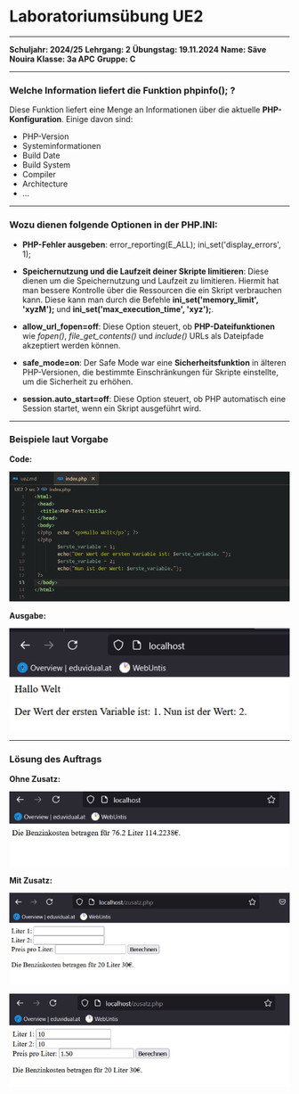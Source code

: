 # Laboratoriumsübung UE2

---

__Schuljahr: 2024/25__
__Lehrgang: 2__
__Übungstag: 19.11.2024__
__Name: Säve Nouira__
__Klasse: 3a APC__
__Gruppe: C__

---

### Welche Information liefert die Funktion phpinfo(); ?

Diese Funktion liefert eine Menge an Informationen über die aktuelle __PHP-Konfiguration__. Einige davon sind:
- PHP-Version
- Systeminformationen
- Build Date
- Build System
- Compiler
- Architecture
- ...

---

### Wozu dienen folgende Optionen in der PHP.INI:
- __PHP-Fehler ausgeben__: error_reporting(E_ALL); ini_set('display_errors', 1);

- __Speichernutzung und die Laufzeit deiner Skripte limitieren__: Diese dienen um die Speichernutzung und Laufzeit zu limitieren. Hiermit hat man bessere Kontrolle über die Ressourcen die ein Skript verbrauchen kann. Diese kann man durch die Befehle __ini_set('memory_limit', 'xyzM');__ und __ini_set('max_execution_time', 'xyz');__.

- __allow_url_fopen=off__: Diese Option steuert, ob __PHP-Dateifunktionen__ wie _fopen()_, *file_get_contents()* und _include()_ URLs als Dateipfade akzeptiert werden können.

- __safe_mode=on__: Der Safe Mode war eine **Sicherheitsfunktion** in älteren PHP-Versionen, die bestimmte Einschränkungen für Skripte einstellte, um die Sicherheit zu erhöhen.

- __session.auto_start=off__: Diese Option steuert, ob PHP automatisch eine Session startet, wenn ein Skript ausgeführt wird. 

---

### Beispiele laut Vorgabe
__Code:__

![Code in VS Code](imgs_for_md/code_beispielwebsite.png)

__Ausgabe:__

![Ausgabe](imgs_for_md/ausgabe_beispiele.png)

---

### Lösung des Auftrags
__Ohne Zusatz:__

![Website](imgs_for_md/image_of_code_no_extra_work_website.PNG)


__Mit Zusatz:__

![Website ohne Input](imgs_for_md/zusatz_ausgabe_ohne_input.PNG)

![Website mit Input](imgs_for_md/zusatz_ausgabe_mit_input.PNG)

